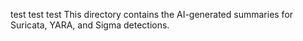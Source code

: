 test test test This directory contains the AI-generated summaries for Suricata, YARA, and Sigma detections.